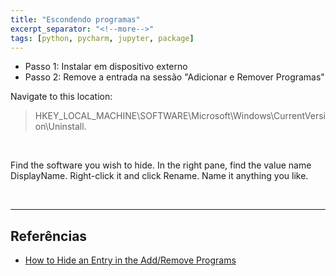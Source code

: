 ```yaml
---
title: "Escondendo programas"
excerpt_separator: "<!--more-->"
tags: [python, pycharm, jupyter, package]
---
```


- Passo 1: Instalar em dispositivo externo
- Passo 2: Remove a entrada na sessão "Adicionar e Remover Programas"

Navigate to this location:

> HKEY_LOCAL_MACHINE\SOFTWARE\Microsoft\Windows\CurrentVersion\Uninstall.

<br>

Find the software you wish to hide.
In the right pane, find the value name DisplayName. Right-click it and click Rename. Name it anything you like.

<br>

---

## Referências

- [How to Hide an Entry in the Add/Remove Programs](https://www.wikihow.com/Hide-an-Entry-in-the-Add/Remove-Programs#:~:text=Type%20in%20regedit%20and%20hit%20%E2%86%B5%20Enter%20.,-2&text=2-,Navigate%20to%20this%20location%3A%20HKEY_LOCAL_MACHINE%5CSOFTWARE%5CMicrosoft%5CWindows,software%20you%20wish%20to%20hide.&text=Right%2Dclick%20in%20the%20open,select%20New%E2%86%92DWORD%20Value)
